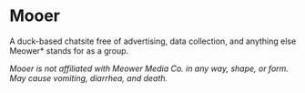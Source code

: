 # Mooer
A duck-based chatsite free of advertising, data collection, and anything else Meower* stands for as a group. 





*Mooer is not affiliated with Meower Media Co. in any way, shape, or form. May cause vomiting, diarrhea, and death.*
